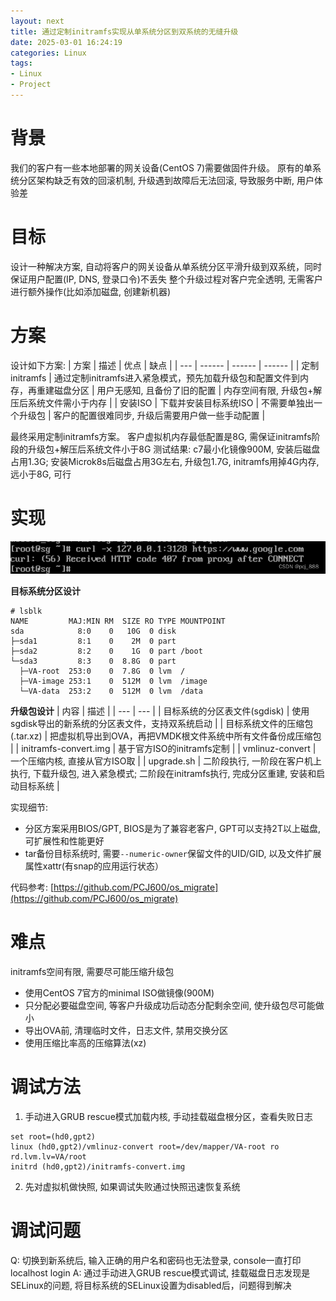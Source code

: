 ```yaml
---
layout: next
title: 通过定制initramfs实现从单系统分区到双系统的无缝升级
date: 2025-03-01 16:24:19
categories: Linux
tags:
- Linux
- Project
---
```


# 背景
我们的客户有一些本地部署的网关设备(CentOS 7)需要做固件升级。 原有的单系统分区架构缺乏有效的回滚机制, 升级遇到故障后无法回滚, 导致服务中断, 用户体验差

# 目标
设计一种解决方案, 自动将客户的网关设备从单系统分区平滑升级到双系统，同时保证用户配置(IP, DNS, 登录口令)不丢失
整个升级过程对客户完全透明, 无需客户进行额外操作(比如添加磁盘, 创建新机器)

# 方案
设计如下方案:
| 方案 | 描述 | 优点 | 缺点 |
| --- | ------ | ------ | ------ |
| 定制initramfs	| 通过定制initramfs进入紧急模式，预先加载升级包和配置文件到内存，再重建磁盘分区 | 用户无感知, 且备份了旧的配置 | 内存空间有限, 升级包+解压后系统文件需小于内存 |
| 安装ISO | 下载并安装目标系统ISO | 不需要单独出一个升级包 | 客户的配置很难同步, 升级后需要用户做一些手动配置 | 

最终采用定制initramfs方案。 客户虚拟机内存最低配置是8G, 需保证initramfs阶段的升级包+解压后系统文件小于8G
测试结果: c7最小化镜像900M, 安装后磁盘占用1.3G; 安装Microk8s后磁盘占用3G左右, 升级包1.7G, initramfs用掉4G内存, 远小于8G, 可行

<!-- more -->

# 实现

![](image1.png)

**目标系统分区设计**
```
# lsblk
NAME         MAJ:MIN RM  SIZE RO TYPE MOUNTPOINT
sda            8:0    0   10G  0 disk
├─sda1         8:1    0    2M  0 part
├─sda2         8:2    0    1G  0 part /boot
└─sda3         8:3    0  8.8G  0 part
  ├─VA-root  253:0    0  7.8G  0 lvm  /
  ├─VA-image 253:1    0  512M  0 lvm  /image
  └─VA-data  253:2    0  512M  0 lvm  /data
```

**升级包设计**
| 内容 | 描述 |
| --- | --- |
| 目标系统的分区表文件(sgdisk) | 使用sgdisk导出的新系统的分区表文件，支持双系统启动 |
| 目标系统文件的压缩包(.tar.xz) | 把虚拟机导出到OVA，再把VMDK根文件系统中所有文件备份成压缩包 |
| initramfs-convert.img | 基于官方ISO的initramfs定制 |
| vmlinuz-convert | 一个压缩内核, 直接从官方ISO取 |
| upgrade.sh | 二阶段执行, 一阶段在客户机上执行, 下载升级包, 进入紧急模式; 二阶段在initramfs执行, 完成分区重建, 安装和启动目标系统 | 

实现细节:
* 分区方案采用BIOS/GPT, BIOS是为了兼容老客户, GPT可以支持2T以上磁盘, 可扩展性和性能更好
* tar备份目标系统时, 需要`--numeric-owner`保留文件的UID/GID, 以及文件扩展属性xattr(有snap的应用运行状态）

代码参考: [https://github.com/PCJ600/os_migrate](https://github.com/PCJ600/os_migrate)

# 难点
initramfs空间有限, 需要尽可能压缩升级包
* 使用CentOS 7官方的minimal ISO做镜像(900M)
* 只分配必要磁盘空间, 等客户升级成功后动态分配剩余空间, 使升级包尽可能做小
* 导出OVA前, 清理临时文件，日志文件, 禁用交换分区
* 使用压缩比率高的压缩算法(xz)


# 调试方法
1. 手动进入GRUB rescue模式加载内核, 手动挂载磁盘根分区，查看失败日志
```
set root=(hd0,gpt2)
linux (hd0,gpt2)/vmlinuz-convert root=/dev/mapper/VA-root ro rd.lvm.lv=VA/root
initrd (hd0,gpt2)/initramfs-convert.img
```
2. 先对虚拟机做快照, 如果调试失败通过快照迅速恢复系统

# 调试问题
Q: 切换到新系统后, 输入正确的用户名和密码也无法登录, console一直打印localhost login
A: 通过手动进入GRUB rescue模式调试, 挂载磁盘日志发现是SELinux的问题, 将目标系统的SELinux设置为disabled后，问题得到解决